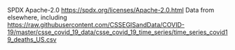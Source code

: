 SPDX Apache-2.0 https://spdx.org/licenses/Apache-2.0.html
Data from elsewhere, including https://raw.githubusercontent.com/CSSEGISandData/COVID-19/master/csse_covid_19_data/csse_covid_19_time_series/time_series_covid19_deaths_US.csv
